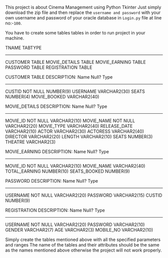 This project is about Cinema Management using Python Tkinter 
Just simply download the zip file and then replace the `username and password` with your own username and password of your oracle database in `Login.py` file at line no:-`100`.

You have to create some tables tables in order to run project in your machine.

TNAME                          TABTYPE 
------------------------------ ------- 
CUSTOMER                       TABLE
MOVIE_DETAILS                  TABLE
MOVIE_EARNING                  TABLE
PASSWORD                       TABLE
REGISTRATION                   TABLE


CUSTOMER TABLE DESCRIPTION:
 Name                                      Null?    Type
 ----------------------------------------- -------- ----------------------------
 CUSTID                                    NOT NULL NUMBER(9)
 USERNAME                                           VARCHAR2(30)
 SEATS                                              NUMBER(4)
 MOVIE_BOOKED                                       VARCHAR2(40)


 MOVIE_DETAILS DESCRIPTION:
  Name                                      Null?    Type
 ----------------------------------------- -------- ----------------------------
 MOVIE_ID                                  NOT NULL VARCHAR2(10)
 MOVIE_NAME                                NOT NULL VARCHAR2(20)
 MOVIE_TYPE                                         VARCHAR2(40)
 RELEASE_DATE                                       VARCHAR2(10)
 ACTOR                                              VARCHAR2(30)
 ACTORESS                                           VARCHAR2(40)
 DIRECTOR                                           VARCHAR2(20)
 LENGTH                                             VARCHAR2(10)
 SEATS                                              NUMBER(3)
 THEATRE                                            VARCHAR2(3)

 MOVIE_EARNING DESCRIPTION:
  Name                                      Null?    Type
 ----------------------------------------- -------- ----------------------------
 MOVIE_ID                                  NOT NULL VARCHAR2(10)
 MOVIE_NAME                                         VARCHAR2(40)
 TOTAL_EARNING                                      NUMBER(10)
 SEATS_BOOKED                                       NUMBER(9)


 PASSWORD DESCRIPTION:
  Name                                      Null?    Type
 ----------------------------------------- -------- ----------------------------
 USERNAME                                  NOT NULL VARCHAR2(20)
 PASSWORD                                           VARCHAR2(15)
 CUSTID                                             NUMBER(9)


 REGISTRATION DESCRIPTION:
  Name                                      Null?    Type
 ----------------------------------------- -------- ----------------------------
 USERNAME                                  NOT NULL VARCHAR2(20)
 PASSWORD                                           VARCHAR2(10)
 GENDER                                             VARCHAR2(7)
 AGE                                                VARCHAR2(3)
 MOBILE_NO                                          VARCHAR2(10)


 Simply create the tables mentioned above with all the specified parameters and ranges
The name of the tables  and their attributes should be the same as the names mentioned above otherwise the project will not work properly.